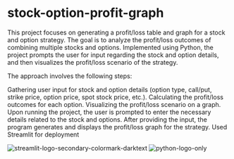 # stock-option-profit-graph

This project focuses on generating a profit/loss table and graph for a stock and option strategy. The goal is to analyze the profit/loss outcomes of combining multiple stocks and options. Implemented using Python, the project prompts the user for input regarding the stock and option details, and then visualizes the profit/loss scenario of the strategy.

The approach involves the following steps:

Gathering user input for stock and option details (option type, call/put, strike price, option price, spot stock price, etc.).
Calculating the profit/loss outcomes for each option.
Visualizing the profit/loss scenario on a graph.
Upon running the project, the user is prompted to enter the necessary details related to the stock and options. After providing the input, the program generates and displays the profit/loss graph for the strategy.
Used Streamlit for deployment 


![streamlit-logo-secondary-colormark-darktext](https://github.com/emre-bl/stock-option-profit-graph/assets/57074947/fa24bb23-1864-4d54-8fea-b4f8b03ee064)
![python-logo-only](https://github.com/emre-bl/stock-option-profit-graph/assets/57074947/ac227b52-7662-42d9-b700-97395ee832bb)

